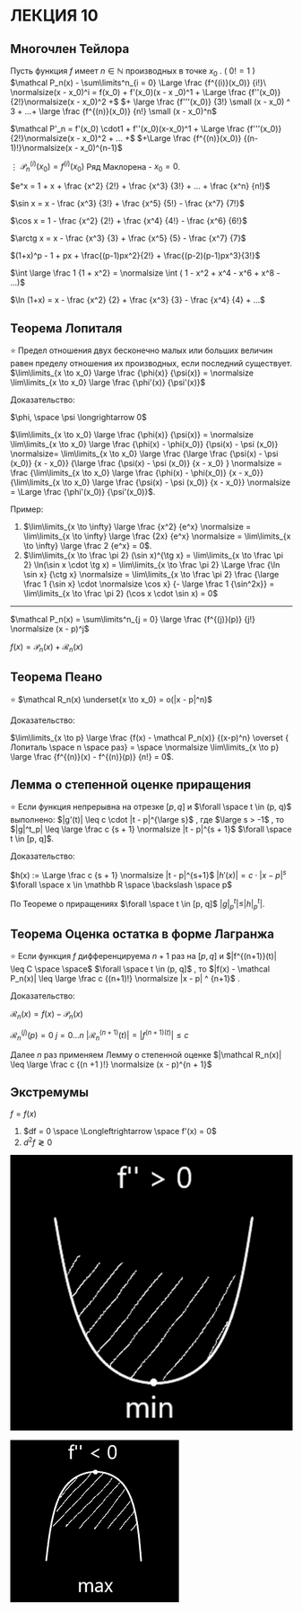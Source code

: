 # ЛЕКЦИЯ 10

## Многочлен Тейлора

Пусть функция $f$ имеет $n \in \mathbb N$  производных в точке $x_0$ . ( $0! = 1$ )
$\mathcal P_n(x) - \sum\limits^n_{i = 0} \Large \frac {f^{(i)}(x_0)} {i!}\ \normalsize(x - x_0)^i = f(x_0) + f'(x_0)(x - x _0)^1 + \Large \frac {f''(x_0)} {2!}\normalsize(x - x_0)^2 +$ 
$+ \large \frac {f'''(x_0)} {3!} \small (x - x_0) ^ 3 + ...+ \large \frac {f^{(n)}(x_0)} {n!} \small (x - x_0)^n$ 

$\mathcal P'_n = f'(x_0) \cdot1 + f''(x_0)(x-x_0)^1 + \Large \frac {f'''(x_0)} {2!}\normalsize(x - x_0)^2 + ... +$ 
$+\Large \frac {f^{(n)}(x_0)} {(n-1)!}\normalsize(x - x_0)^{n-1}$

$\vdots$
$\mathcal P^{(i)}_n(x_0) = f^{(i)}(x_0)$
Ряд Маклорена - $x_0 = 0$.

$e^x = 1 + x + \frac {x^2} {2!} + \frac {x^3} {3!} + ... + \frac {x^n} {n!}$

$\sin x = x - \frac {x^3} {3!} + \frac {x^5} {5!} - \frac {x^7} {7!}$

$\cos x = 1 - \frac {x^2} {2!} + \frac {x^4} {4!} - \frac {x^6} {6!}$

$\arctg x = x - \frac {x^3} {3} + \frac {x^5} {5} - \frac {x^7} {7}$ 

$(1+x)^p - 1 + px + \frac{(p-1)px^2}{2!} + \frac{(p-2)(p-1)px^3}{3!}$ 

$\int \large \frac 1 {1 + x^2} = \normalsize \int ( 1 - x^2 + x^4 - x^6 + x^8 - ...)$

$\ln (1+x) = x - \frac {x^2} {2} + \frac {x^3} {3} - \frac {x^4} {4} + ...$

## Теорема Лопиталя

⭐ Предел отношения двух бесконечно малых или больших величин равен пределу отношения их производных, если последний существует.
$\lim\limits_{x \to x_0} \large \frac {\phi(x)} {\psi(x)} = \normalsize \lim\limits_{x \to x_0} \large \frac {\phi'(x)} {\psi'(x)}$

Доказательство:

$\phi, \space \psi \longrightarrow 0$

$\lim\limits_{x \to x_0} \large \frac {\phi(x)} {\psi(x)} = \normalsize \lim\limits_{x \to x_0} \large \frac {\phi(x) - \phi(x_0)} {\psi(x) - \psi (x_0)} \normalsize= \lim\limits_{x \to x_0} \large \frac {\large \frac {\psi(x) - \psi (x_0)} {x - x_0}} {\large \frac {\psi(x) - \psi (x_0)} {x - x_0} } \normalsize = \frac {\lim\limits_{x \to x_0} \large \frac {\phi(x) - \phi(x_0)} {x - x_0}} {\lim\limits_{x \to x_0} \large \frac {\psi(x) - \psi (x_0)} {x - x_0}} \normalsize = \Large \frac {\phi'(x_0)} {\psi'(x_0)}$.

Пример:

1. $\lim\limits_{x \to \infty} \large \frac {x^2} {e^x} \normalsize = \lim\limits_{x \to \infty} \large \frac {2x} {e^x} \normalsize = \lim\limits_{x \to \infty} \large \frac 2 {e^x} = 0$.
2. $\lim\limits_{x \to \frac \pi 2} (\sin x)^{\tg x} =  \lim\limits_{x \to \frac \pi 2} \ln(\sin x \cdot \tg x) = \lim\limits_{x \to \frac \pi 2} \Large \frac {\ln \sin x} {\ctg x} \normalsize = \lim\limits_{x \to \frac \pi 2}  \frac {\large \frac 1 {\sin x} \cdot \normalsize \cos x} {- \large \frac 1 {\sin^2x}} = \lim\limits_{x \to \frac \pi 2} (\cos x \cdot \sin x) = 0$

---

$\mathcal P_n(x) = \sum\limits^n_{j = 0} \large \frac {f^{(j)}(p)} {j!} \normalsize (x - p)^j$ 

$f(x) = \mathcal P_n(x) + \mathcal R_n(x)$

## Теорема Пеано

⭐ $\mathcal R_n(x) \underset{x \to x_0} = o(|x - p|^n)$

Доказательство:

$\lim\limits_{x \to p} \large \frac {f(x) - \mathcal P_n(x)} {(x-p)^n} \overset { Лопиталь \space n \space раз} = \space \normalsize \lim\limits_{x \to p} \large \frac {f^{(n)}(x) - f^{(n)}(p)} {n!} = 0$.

## Лемма о степенной оценке приращения

⭐ Если функция непрерывна на отрезке $[p, q]$  и  $\forall \space t \in (p, q)$ выполнено:
$|g'(t)| \leq c \cdot |t - p|^{\large s}$ ,   где  $\large s > -1$ ,   то 
$|g|^t_p| \leq \large \frac c {s + 1} \normalsize |t - p|^{s + 1}$    $\forall \space t \in [p, q]$.

Доказательство:

$h(x) := \Large \frac c {s + 1} \normalsize |t - p|^{s+1}$
$|h'(x)| = c \cdot |x-p|^s$   $\forall \space x \in \mathbb R \space \backslash \space p$

По Теореме о приращениях 
$\forall \space t \in [p, q]$     $|g|^t_p| \leq |h|^t_p|$.

## Теорема Оценка остатка в форме Лагранжа

⭐ Если функция $f$  дифференцируема $n + 1$ раз на $[p ,q ]$ и $|f^{(n+1)}(t)| \leq C  \space \space$ 
$\forall \space t \in (p, q]$ ,  то 
$|f(x) - \mathcal P_n(x)| \leq \large \frac c {(n+1)!} \normalsize |x - p| ^ {n+1}$ .

Доказательство:

$\mathcal R_n(x) = f(x)  - \mathcal P_n (x)$

$\mathcal R ^ {(j)}_n (p) = 0$         $j = 0 ... n$
$|\mathcal R^{(n+1)}_n (t)| = |f^{(n+1)(t)}| \leq c$

Далее $n$  раз применяем Лемму о степенной оценке
$|\mathcal R_n(x)| \leq \large \frac c {(n +1 )!} \normalsize (x - p)^{n + 1}$

## Экстремумы

$f = f(x)$

1. $df = 0 \space \Longleftrightarrow \space f'(x) = 0$
2. $d^2f \gtrless 0$

![Untitled](img/mathlectures/21f6d709-bad8-47f9-8d3e-2b10b5f5cb89.png)

![Untitled](img/mathlectures/Untitled%201.png)